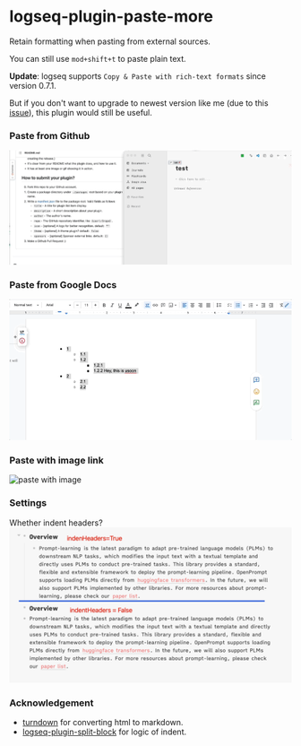 # logseq-plugin-paste-more
Retain formatting when pasting from external sources.

You can still use `mod+shift+t` to paste plain text.

**Update**: logseq supports `Copy & Paste with rich-text formats` since version 0.7.1.

But if you don't want to upgrade to newest version like me (due to this [issue](https://github.com/logseq/logseq/issues/5431)), this plugin would still be useful.


### Paste from Github
![paste with head](./logseq_paste.gif)

### Paste from Google Docs
![paste with head](./google_docs.gif)

### Paste with image link
![paste with image](./image.gif)

### Settings
Whether indent headers?
![](settings.png)

### Acknowledgement
* [turndown](https://github.com/mixmark-io/turndown) for converting html to markdown.
* [logseq-plugin-split-block](https://github.com/hyrijk/logseq-plugin-split-block) for logic of indent.